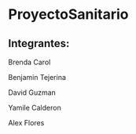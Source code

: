 # ProyectoSanitario

## Integrantes:

Brenda Carol

Benjamin Tejerina

David Guzman

Yamile Calderon

Alex Flores

